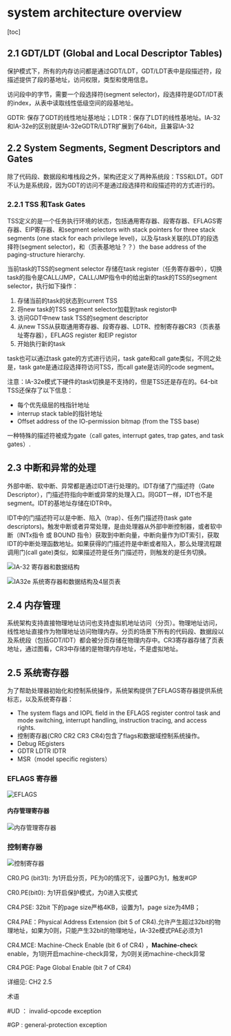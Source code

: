 # system architecture overview

[toc]
## 2.1 GDT/LDT (Global and Local Descriptor Tables)



保护模式下，所有的内存访问都是通过GDT/LDT，GDT/LDT表中是段描述符，段描述提供了段的基地址，访问权限，类型和使用信息。

访问段中的字节，需要一个段选择符(segment selector)，段选择符是GDT/IDT表的index，从表中读取线性低级空间的段基地址。

GDTR: 保存了GDT的线性地址基地址；LDTR：保存了LDT的线性基地址。IA-32 和IA-32e的区别就是IA-32eGDTR/LDTR扩展到了64bit，且兼容IA-32



## 2.2 System Segments, Segment Descriptors and Gates

除了代码段、数据段和堆栈段之外，架构还定义了两种系统段：TSS和LDT。GDT不认为是系统段，因为GDT的访问不是通过段选择符和段描述符的方式进行的。


### 2.2.1 TSS 和Task Gates

TSS定义的是一个任务执行环境的状态，包括通用寄存器、段寄存器、EFLAGS寄存器、EIP寄存器、和segment selectors with stack pointers for three stack segments (one stack for each privilege level)，以及与task关联的LDT的段选择符(segment selector)，和（页表基地址？？）the base address of the paging-structure hierarchy.

当前task的TSS的segment selector 存储在task register（任务寄存器中），切换task的指令是CALL/JMP，CALL/JMP指令中的给出新的task的TSS的segment selector，执行如下操作：
1. 存储当前的task的状态到current TSS
2. 将new task的TSS segment selector加载到task registor中
3.  访问GDT中new task TSS的segment descriptor
4.  从new TSS从获取通用寄存器、段寄存器、LDTR、控制寄存器CR3（页表基址寄存器），EFLAGS register 和EIP registor
5.  开始执行新的task

task也可以通过task gate的方式进行访问，task gate和call gate类似，不同之处是，task gate是通过段选择符访问TSS，而call gate是访问的code segment。

注意：IA-32e模式下硬件的task切换是不支持的，但是TSS还是存在的。64-bit TSS还保存了以下信息：

* 每个优先级层的栈指针地址
* interrup stack table的指针地址
* Offset address of the IO-permission bitmap (from the TSS base)

一种特殊的描述符被成为gate（call gates, interrupt gates, trap gates, and task gates）.

## 2.3 中断和异常的处理

外部中断、软中断、异常都是通过IDT进行处理的。IDT存储了门描述符（Gate Descriptor），门描述符指向中断或异常的处理入口。同GDT一样，IDT也不是segment。IDT的基地址存储在IDTR中。

IDT中的门描述符可以是中断、陷入（trap）、任务门描述符(task gate descriptors)。触发中断或者异常处理，是由处理器从外部中断控制器，或者软中断（INTx指令 或 BOUND 指令）获取到中断向量，中断向量作为IDT索引，获取IDT的中断处理函数地址。如果获得的门描述符是中断或者陷入，那么处理流程跟调用门(call gate)类似，如果描述符是任务门描述符，则触发的是任务切换。


![IA-32 寄存器和数据结构](imgs/img-1-IA32-regs-ds)

![IA32e 系统寄存器和数据结构及4层页表](imgs/img-2-IA32e-4-Level-paging)

## 2.4 内存管理

系统架构支持直接物理地址访问也支持虚拟机地址访问（分页）。物理地址访问，线性地址直接作为物理地址访问物理内存。分页的场景下所有的代码段、数据段以及系统段（包括GDT/IDT）都会被分页存储在物理内存中。CR3寄存器存储了页表地址，通过图看，CR3中存储的是物理内存地址，不是虚拟地址。

## 2.5 系统寄存器
为了帮助处理器初始化和控制系统操作，系统架构提供了EFLAGS寄存器提供系统标志，以及系统寄存器：

- The system flags and IOPL field in the EFLAGS register control task and mode switching, interrupt handling, instruction tracing, and access rights.
- 控制寄存器(CR0 CR2 CR3 CR4)包含了flags和数据域控制系统操作。
- Debug REgisters
- GDTR LDTR IDTR 
- MSR（model specific registers）

### EFLAGS 寄存器

![EFLAGS](imgs/elfags.png)

####  内存管理寄存器

![内存管理寄存器](imgs/mmr.png)


### 控制寄存器

![控制寄存器](imgs/CRs.png)



CR0.PG (bit31): 为1开启分页，PE为0的情况下，设置PG为1，触发#GP

CR0.PE(bit0): 为1开启保护模式，为0进入实模式

CR4.PSE: 32bit 下的page size严格4KB，设置为1，page size为4MB；

CR4.PAE：Physical Address Extension (bit 5 of CR4).允许产生超过32bit的物理地址，如果为0则，只能产生32bit的物理地址，IA-32e模式PAE必须为1

CR4.MCE: Machine-Check Enable (bit 6 of CR4) ，**Machine-chec**k enable，为1则开启machine-check异常，为0则关闭machine-check异常

CR4.PGE: Page Global Enable (bit 7 of CR4)

详细见: CH2 2.5

术语

#UD ： invalid-opcode exception

#GP : general-protection exception

